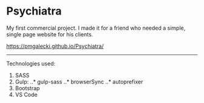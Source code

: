 # Psychiatra

My first commercial project. I made it for a friend who needed a simple, single page website for his clients.  

<https://pmgalecki.github.io/Psychiatra/>

---

Technologies used:

1. SASS
2. Gulp:
..* gulp-sass
..* browserSync
..* autoprefixer
3. Bootstrap
4. VS Code 
